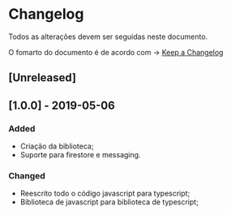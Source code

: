 # Changelog
Todos as alterações devem ser seguidas neste documento.

O fomarto do documento é de acordo com -> [Keep a Changelog](https://keepachangelog.com/en/1.0.0/)

## [Unreleased]

## [1.0.0] - 2019-05-06
### Added
- Criação da biblioteca;
- Suporte para firestore e messaging.

### Changed
- Reescrito todo o código javascript para typescript;
- Biblioteca de javascript para biblioteca de typescript;